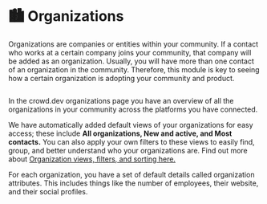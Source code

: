 # 🏙 Organizations

Organizations are companies or entities within your community. If a contact who works at a certain company joins your community, that company will be added as an organization. Usually, you will have more than one contact of an organization in the community. Therefore, this module is key to seeing how a certain organization is adopting your community and product.

<figure><img src="https://files.readme.io/90de7dc-Organizations.png" alt=""><figcaption></figcaption></figure>

In the crowd.dev organizations page you have an overview of all the organizations in your community across the platforms you have connected.

We have automatically added default views of your organizations for easy access; these include **All organizations, New and active, and Most contacts.** You can also apply your own filters to these views to easily find, group, and better understand who your organizations are. Find out more about [Organization views, filters, and sorting here.](organization-views-filters-and-sorting.md)

For each organization, you have a set of default details called organization attributes. This includes things like the number of employees, their website, and their social profiles.
